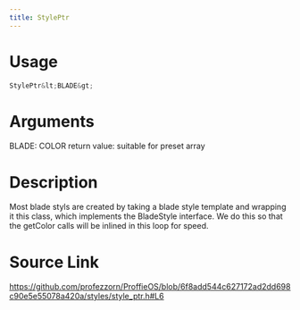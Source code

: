 ```yaml
---
title: StylePtr
---
```


# Usage
```cpp
StylePtr&lt;BLADE&gt;
```

# Arguments
BLADE: COLOR
return value: suitable for preset array

# Description
Most blade styls are created by taking a blade style template and wrapping it
this class, which implements the BladeStyle interface. We do this so that the
getColor calls will be inlined in this loop for speed.

# Source Link
https://github.com/profezzorn/ProffieOS/blob/6f8add544c627172ad2dd698c90e5e55078a420a/styles/style_ptr.h#L6
